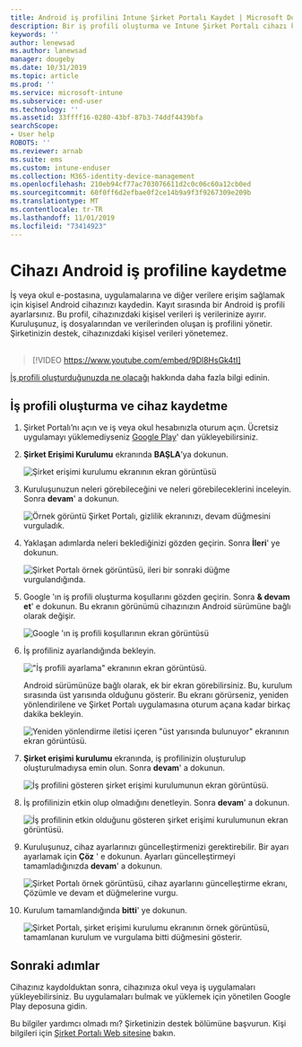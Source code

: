 ```yaml
---
title: Android iş profilini Intune Şirket Portalı Kaydet | Microsoft Docs
description: Bir iş profili oluşturma ve Intune Şirket Portalı cihazı kaydetme.
keywords: ''
author: lenewsad
ms.author: lanewsad
manager: dougeby
ms.date: 10/31/2019
ms.topic: article
ms.prod: ''
ms.service: microsoft-intune
ms.subservice: end-user
ms.technology: ''
ms.assetid: 33ffff16-0280-43bf-87b3-74ddf4439bfa
searchScope:
- User help
ROBOTS: ''
ms.reviewer: arnab
ms.suite: ems
ms.custom: intune-enduser
ms.collection: M365-identity-device-management
ms.openlocfilehash: 210eb94cf77ac703076611d2c0c06c60a12cb0ed
ms.sourcegitcommit: 60f0ff6d2efbae0f2ce14b9a9f3f9267309e209b
ms.translationtype: MT
ms.contentlocale: tr-TR
ms.lasthandoff: 11/01/2019
ms.locfileid: "73414923"
---
```

# <a name="enroll-device-with-android-work-profile"></a>Cihazı Android iş profiline kaydetme

İş veya okul e-postasına, uygulamalarına ve diğer verilere erişim sağlamak için kişisel Android cihazınızı kaydedin. Kayıt sırasında bir Android iş profili ayarlarsınız. Bu profil, cihazınızdaki kişisel verileri iş verilerinize ayırır. Kuruluşunuz, iş dosyalarından ve verilerinden oluşan iş profilini yönetir. Şirketinizin destek, cihazınızdaki kişisel verileri yönetemez.  
</br>
> [!VIDEO https://www.youtube.com/embed/9Dl8HsGk4tI]

[İş profili oluşturduğunuzda ne olacağı](what-happens-when-you-create-a-work-profile-android.md) hakkında daha fazla bilgi edinin.

## <a name="create-work-profile-and-enroll-device"></a>İş profili oluşturma ve cihaz kaydetme

1. Şirket Portalı’nı açın ve iş veya okul hesabınızla oturum açın. Ücretsiz uygulamayı yüklemediyseniz [Google Play](https://play.google.com/store/apps/details?id=com.microsoft.windowsintune.companyportal)' dan yükleyebilirsiniz.  

2. **Şirket Erişimi Kurulumu** ekranında **BAŞLA**’ya dokunun.  

    ![Şirket erişimi kurulumu ekranının ekran görüntüsü](./media/access-setup-work-profile-1911.png)  

3. Kuruluşunuzun neleri görebileceğini ve neleri görebileceklerini inceleyin. Sonra **devam**' a dokunun. 

    ![Örnek görüntü Şirket Portalı, gizlilik ekranınızı, devam düğmesini vurguladık.](./media/android-privacy-screen-1911.png)  
4. Yaklaşan adımlarda neleri beklediğinizi gözden geçirin. Sonra **İleri**' ye dokunun.  

    ![Şirket Portalı örnek görüntüsü, ileri bir sonraki düğme vurgulandığında.](./media/android-wp-04-1908.png)  

5. Google 'ın iş profili oluşturma koşullarını gözden geçirin. Sonra **& devam et**' e dokunun. Bu ekranın görünümü cihazınızın Android sürümüne bağlı olarak değişir. 

    ![Google 'ın iş profili koşullarının ekran görüntüsü](./media/android-wp-05-1908.png)  

6. İş profiliniz ayarlandığında bekleyin.  

    !["İş profili ayarlama" ekranının ekran görüntüsü.](./media/android-wp-05a-1908.png)  

   Android sürümünüze bağlı olarak, ek bir ekran görebilirsiniz. Bu, kurulum sırasında üst yarısında olduğunu gösterir. Bu ekranı görürseniz, yeniden yönlendirilene ve Şirket Portalı uygulamasına oturum açana kadar birkaç dakika bekleyin.  

    ![Yeniden yönlendirme iletisi içeren "üst yarısında bulunuyor" ekranının ekran görüntüsü.](./media/android-wp-05b-1908.png)  

7. **Şirket erişimi kurulumu** ekranında, iş profilinizin oluşturulup oluşturulmadıysa emin olun. Sonra **devam**' a dokunun.  

    ![İş profilini gösteren şirket erişimi kurulumunun ekran görüntüsü.](./media/work-profile-complete-1911.png)  

8. İş profilinizin etkin olup olmadığını denetleyin. Sonra **devam**' a dokunun. 

    ![İş profilinin etkin olduğunu gösteren şirket erişimi kurulumunun ekran görüntüsü.](./media/work-profile-active-1911.png)  

9. Kuruluşunuz, cihaz ayarlarınızı güncelleştirmenizi gerektirebilir. Bir ayarı ayarlamak için **Çöz** ' e dokunun. Ayarları güncelleştirmeyi tamamladığınızda **devam**' a dokunun.    

    ![Şirket Portalı örnek görüntüsü, cihaz ayarlarını güncelleştirme ekranı, Çözümle ve devam et düğmelerine vurgu.](./media/resolve-settings-1911.png) 


10. Kurulum tamamlandığında **bitti**' ye dokunun.  

    ![Şirket Portalı, şirket erişimi kurulumu ekranının örnek görüntüsü, tamamlanan kurulum ve vurgulama bitti düğmesini gösterir.](./media/work-profile-done-1911.png)  


## <a name="next-steps"></a>Sonraki adımlar  

Cihazınız kaydolduktan sonra, cihazınıza okul veya iş uygulamaları yükleyebilirsiniz. Bu uygulamaları bulmak ve yüklemek için yönetilen Google Play deposuna gidin. 

Bu bilgiler yardımcı olmadı mı? Şirketinizin destek bölümüne başvurun. Kişi bilgileri için [Şirket Portalı Web sitesine](https://go.microsoft.com/fwlink/?linkid=2010980) bakın.
